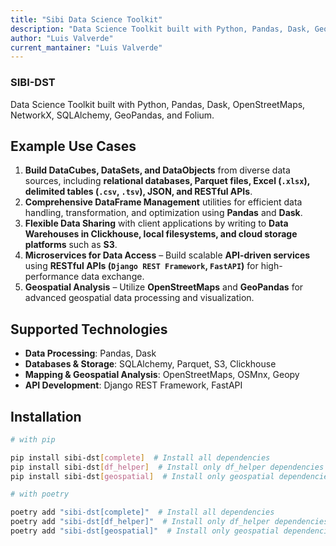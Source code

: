 ```yaml
---
title: "Sibi Data Science Toolkit"
description: "Data Science Toolkit built with Python, Pandas, Dask, GeoPandas, OpenStreetMaps, SQLAlchemy"
author: "Luis Valverde"
current_mantainer: "Luis Valverde"
---
```


### SIBI-DST

Data Science Toolkit built with Python, Pandas, Dask, OpenStreetMaps, NetworkX, SQLAlchemy, GeoPandas, and Folium.

## Example Use Cases

1. **Build DataCubes, DataSets, and DataObjects** from diverse data sources, including **relational databases, Parquet files, Excel (`.xlsx`), delimited tables (`.csv`, `.tsv`), JSON, and RESTful APIs**.
2. **Comprehensive DataFrame Management** utilities for efficient data handling, transformation, and optimization using **Pandas** and **Dask**.
3. **Flexible Data Sharing** with client applications by writing to **Data Warehouses in Clickhouse, local filesystems, and cloud storage platforms** such as **S3**.
4. **Microservices for Data Access** – Build scalable **API-driven services** using **RESTful APIs (`Django REST Framework`, `FastAPI`)** for high-performance data exchange.
5. **Geospatial Analysis** – Utilize **OpenStreetMaps** and **GeoPandas** for advanced geospatial data processing and visualization.

## Supported Technologies

- **Data Processing**: Pandas, Dask
- **Databases & Storage**: SQLAlchemy, Parquet, S3, Clickhouse
- **Mapping & Geospatial Analysis**: OpenStreetMaps, OSMnx, Geopy
- **API Development**: Django REST Framework, FastAPI

## Installation

```bash
# with pip

pip install sibi-dst[complete]  # Install all dependencies
pip install sibi-dst[df_helper]  # Install only df_helper dependencies
pip install sibi-dst[geospatial]  # Install only geospatial dependencies

# with poetry

poetry add "sibi-dst[complete]"  # Install all dependencies
poetry add "sibi-dst[df_helper]"  # Install only df_helper dependencies
poetry add "sibi-dst[geospatial]"  # Install only geospatial dependencies


```
